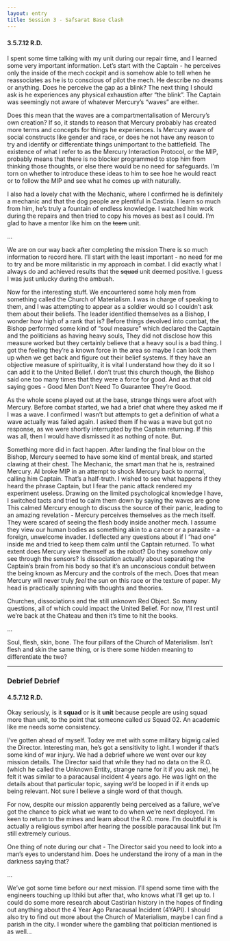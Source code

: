 ```yaml
---
layout: entry
title: Session 3 - Safsarat Base Clash
---
```


<div class="header-row">
    <h3></h3>
    <h4>3.5.7.12 <span class="small-text">R.D.</span></h4>
</div>

I spent some time talking with my unit during our repair time, and I learned some very important information. Let’s start with the Captain - he perceives only the inside of the mech cockpit and is somehow able to tell when he reassociates as he is to conscious of pilot the mech. He describe no dreams or anything. Does he perceive the gap as a blink? The next thing I should ask is he experiences any physical exhaustion after “the blink”.  The Captain was seemingly not aware of whatever Mercury’s “waves” are either. 

Does this mean that the waves are a compartmentalisation of Mercury’s own creation? If so, it stands to reason that Mercury probably has created more terms and concepts for things he experiences. Is Mercury aware of social constructs like gender and race, or does he not have any reason to try and identify or differentiate things unimportant to the battlefield. The existence of what I refer to as the Mercury Interaction Protocol, or the MIP, probably means that there is no blocker programmed to stop him from thinking those thoughts, or else there would be no need for safeguards. I’m torn on whether to introduce these ideas to him to see hoe he would react or to follow the MIP and see what he comes up with naturally. 

I also had a lovely chat with the Mechanic, where I confirmed he is definitely a mechanic and that the dog people are plentiful in Castiria. I learn so much from him, he’s truly a fountain of endless knowledge. I watched him work during the repairs and then tried to copy his moves as best as I could. I’m glad to have a mentor like him on the ~~team~~ unit. 

<div class="break">...</div>

We are on our way back after completing the mission There is so much information to record here. I’ll start with the least important - no need for me to try and be more militaristic in my approach in combat. I did exactly what I always do and achieved results that the ~~squad~~ unit deemed positive. I guess I was just unlucky during the ambush. 

Now for the interesting stuff. We encountered some holy men from something called the Church of Materialism. I was in charge of speaking to them, and I was attempting to appear as a soldier would so I couldn’t ask them about their beliefs. The leader identified themselves as a Bishop, I wonder how high of a rank that is? Before things devolved into combat, the Bishop performed some kind of “soul measure” which declared the Captain and the politicians as having heavy souls, They did not disclose how this measure worked but they certainly believe that a heavy soul is a bad thing. I got the feeling they’re a known force in the area so maybe I can look them up when we get back and figure out their belief systems. If they have an objective measure of spirituality, it is vital I understand how they do it so I can add it to the United Belief. I don’t trust this church though, the Bishop said one too many times that they were a force for good. And as that old saying goes - Good Men Don’t Need To Guarantee They’re Good. 

As the whole scene played out at the base, strange things were afoot with Mercury. Before combat started, we had a brief chat where they asked me if I was a wave. I confirmed I wasn’t but attempts to get a definition of what a wave actually was failed again. I asked them if he was a wave but got no response, as we were shortly interrupted by the Captain returning. If this was all, then I would have dismissed it as nothing of note. But.

Something more did in fact happen. After landing the final blow on the Bishop, Mercury seemed to have some kind of mental break, and started clawing at their chest. The Mechanic, the smart man that he is, restrained Mercury. AI broke MIP in an attempt to shock Mercury back to normal, calling him Captain. That’s a half-truth. I wished to see what happens if they heard the phrase Captain, but I fear the panic attack rendered my experiment useless. Drawing on the limited psychological knowledge I have, I switched tacts and tried to calm them down by saying the waves are gone This calmed Mercury enough to discuss the source of their panic, leading to an amazing revelation - Mercury perceives themselves as the mech itself. They were scared of seeing the flesh body inside another mech. I assume they view our human bodies as something akin to a cancer or a parasite - a foreign, unwelcome invader. I deflected any questions about if I “had one” inside me and tried to keep them calm until the Captain returned. To what extent does Mercury view themself as the robot? Do they somehow only see through the sensors? Is dissociation actually about separating the Captain’s brain from his body so that it’s an unconscious conduit between the being known as Mercury and the controls of the mech. Does that mean Mercury will never truly _feel_ the sun on this race or the texture of paper. My head is practically spinning with thoughts and theories. 

Churches, dissociations and the still unknown Red Object. So many questions, all of which could impact the United Belief. For now, I’ll rest until we’re back at the Chateau and then it’s time to hit the books. 

<div class="break">...</div>

Soul, flesh, skin, bone. The four pillars of the Church of Materialism. Isn’t flesh and skin the same thing, or is there some hidden meaning to differentiate the two?

<hr>

<div class="header-row">
    <h3>Debrief Debrief</h3>
    <h4>4.5.7.12 <span class="small-text">R.D.</span></h4>
</div>

Okay seriously, is it **squad** or is it **unit** because people are using squad more than unit, to the point that someone called _us_ Squad 02. An academic like me needs some consistency. 

I’ve gotten ahead of myself. Today we met with some military bigwig called the Director. Interesting man, he’s got a sensitivity to light. I wonder if that’s some kind of war injury. We had a debrief where we went over our key mission details. The Director said that while they had no data on the R.O. (which he called the Unknown Entity, strange name for it if you ask me), he felt it was similar to a paracausal incident 4 years ago. He was light on the details about that particular topic, saying we’d be looped in if it ends up being relevant. Not sure I believe a single word of that though. 

For now, despite our mission apparently being perceived as a failure, we’ve got the chance to pick what we want to do when we’re next deployed. I’m keen to return to the mines and learn about the R.O. more. I’m doubtful it is actually a religious symbol after hearing the possible paracausal link but I’m still extremely curious. 

One thing of note during our chat - The Director said you need to look into a man’s eyes to understand him. Does he understand the irony of a man in the darkness saying that?

<div class="break">...</div>

We’ve got some time before our next mission. I’ll spend some time with the engineers touching up Ithiki but after that, who knows what I’ll get up to. I could do some more research about Castirian history in the hopes of finding out anything about the 4 Year Ago Paracausal Incident (4YAPI). I should also try to find out more about the Church of Materialism, maybe I can find a parish in the city. I wonder where the gambling that politician mentioned is as well… 
